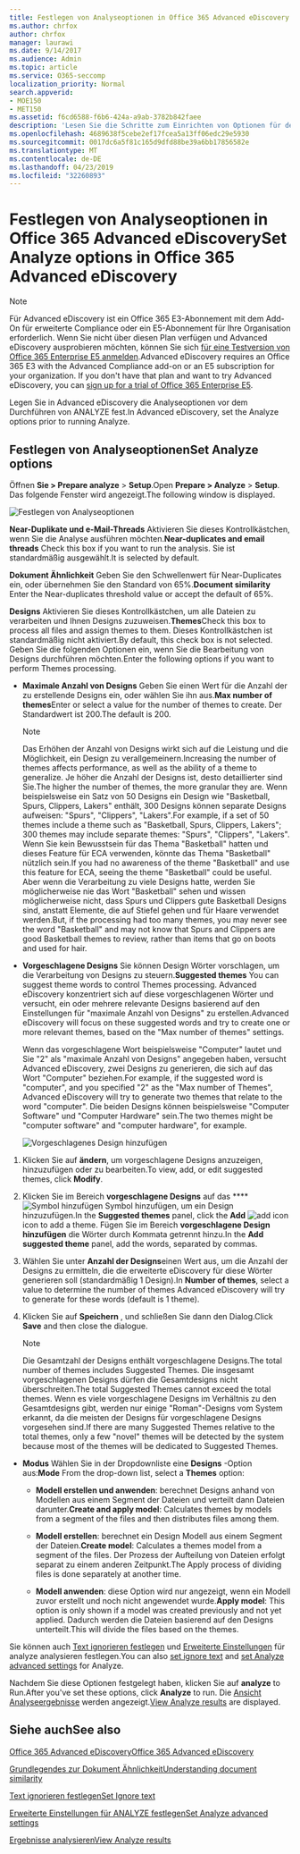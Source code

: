 ```yaml
---
title: Festlegen von Analyseoptionen in Office 365 Advanced eDiscovery
ms.author: chrfox
author: chrfox
manager: laurawi
ms.date: 9/14/2017
ms.audience: Admin
ms.topic: article
ms.service: O365-seccomp
localization_priority: Normal
search.appverid:
- MOE150
- MET150
ms.assetid: f6cd6588-f6b6-424a-a9ab-3782b842faee
description: 'Lesen Sie die Schritte zum Einrichten von Optionen für den Analyseprozess in Office 365 Advanced eDiscovery, einschließlich near-Duplicates, e-Mail-Threads und Designs.  '
ms.openlocfilehash: 4689638f5cebe2ef17fcea5a13ff06edc29e5930
ms.sourcegitcommit: 0017dc6a5f81c165d9dfd88be39a6bb17856582e
ms.translationtype: MT
ms.contentlocale: de-DE
ms.lasthandoff: 04/23/2019
ms.locfileid: "32260893"
---
```

# <a name="set-analyze-options-in-office-365-advanced-ediscovery"></a><span data-ttu-id="89abc-103">Festlegen von Analyseoptionen in Office 365 Advanced eDiscovery</span><span class="sxs-lookup"><span data-stu-id="89abc-103">Set Analyze options in Office 365 Advanced eDiscovery</span></span>

> [!NOTE]
> <span data-ttu-id="89abc-p101">Für Advanced eDiscovery ist ein Office 365 E3-Abonnement mit dem Add-On für erweiterte Compliance oder ein E5-Abonnement für Ihre Organisation erforderlich. Wenn Sie nicht über diesen Plan verfügen und Advanced eDiscovery ausprobieren möchten, können Sie sich [für eine Testversion von Office 365 Enterprise E5 anmelden](https://go.microsoft.com/fwlink/p/?LinkID=698279).</span><span class="sxs-lookup"><span data-stu-id="89abc-p101">Advanced eDiscovery requires an Office 365 E3 with the Advanced Compliance add-on or an E5 subscription for your organization. If you don't have that plan and want to try Advanced eDiscovery, you can [sign up for a trial of Office 365 Enterprise E5](https://go.microsoft.com/fwlink/p/?LinkID=698279).</span></span> 
  
<span data-ttu-id="89abc-106">Legen Sie in Advanced eDiscovery die Analyseoptionen vor dem Durchführen von ANALYZE fest.</span><span class="sxs-lookup"><span data-stu-id="89abc-106">In Advanced eDiscovery, set the Analyze options prior to running Analyze.</span></span>
  
## <a name="set-analyze-options"></a><span data-ttu-id="89abc-107">Festlegen von Analyseoptionen</span><span class="sxs-lookup"><span data-stu-id="89abc-107">Set Analyze options</span></span>

<span data-ttu-id="89abc-108">Öffnen **Sie \> Prepare analyze** \> **Setup**.</span><span class="sxs-lookup"><span data-stu-id="89abc-108">Open **Prepare \> Analyze** \> **Setup**.</span></span> <span data-ttu-id="89abc-109">Das folgende Fenster wird angezeigt.</span><span class="sxs-lookup"><span data-stu-id="89abc-109">The following window is displayed.</span></span>
  
![Festlegen von Analyseoptionen](media/c3ec7a92-8484-4812-b98c-aa3eb740e5b7.png)
  
 <span data-ttu-id="89abc-111">**Near-Duplikate und e-Mail-Threads** Aktivieren Sie dieses Kontrollkästchen, wenn Sie die Analyse ausführen möchten.</span><span class="sxs-lookup"><span data-stu-id="89abc-111">**Near-duplicates and email threads** Check this box if you want to run the analysis.</span></span> <span data-ttu-id="89abc-112">Sie ist standardmäßig ausgewählt.</span><span class="sxs-lookup"><span data-stu-id="89abc-112">It is selected by default.</span></span> 
  
 <span data-ttu-id="89abc-113">**Dokument Ähnlichkeit** Geben Sie den Schwellenwert für Near-Duplicates ein, oder übernehmen Sie den Standard von 65%.</span><span class="sxs-lookup"><span data-stu-id="89abc-113">**Document similarity** Enter the Near-duplicates threshold value or accept the default of 65%.</span></span> 
  
 <span data-ttu-id="89abc-114">**Designs** Aktivieren Sie dieses Kontrollkästchen, um alle Dateien zu verarbeiten und Ihnen Designs zuzuweisen.</span><span class="sxs-lookup"><span data-stu-id="89abc-114">**Themes**Check this box to process all files and assign themes to them.</span></span> <span data-ttu-id="89abc-115">Dieses Kontrollkästchen ist standardmäßig nicht aktiviert.</span><span class="sxs-lookup"><span data-stu-id="89abc-115">By default, this check box is not selected.</span></span> <span data-ttu-id="89abc-116">Geben Sie die folgenden Optionen ein, wenn Sie die Bearbeitung von Designs durchführen möchten.</span><span class="sxs-lookup"><span data-stu-id="89abc-116">Enter the following options if you want to perform Themes processing.</span></span>
  
- <span data-ttu-id="89abc-117">**Maximale Anzahl von Designs** Geben Sie einen Wert für die Anzahl der zu erstellende Designs ein, oder wählen Sie ihn aus.</span><span class="sxs-lookup"><span data-stu-id="89abc-117">**Max number of themes**Enter or select a value for the number of themes to create.</span></span> <span data-ttu-id="89abc-118">Der Standardwert ist 200.</span><span class="sxs-lookup"><span data-stu-id="89abc-118">The default is 200.</span></span> 
    
    > [!NOTE]
    > <span data-ttu-id="89abc-119">Das Erhöhen der Anzahl von Designs wirkt sich auf die Leistung und die Möglichkeit, ein Design zu verallgemeinern.</span><span class="sxs-lookup"><span data-stu-id="89abc-119">Increasing the number of themes affects performance, as well as the ability of a theme to generalize.</span></span> <span data-ttu-id="89abc-120">Je höher die Anzahl der Designs ist, desto detaillierter sind Sie.</span><span class="sxs-lookup"><span data-stu-id="89abc-120">The higher the number of themes, the more granular they are.</span></span> <span data-ttu-id="89abc-121">Wenn beispielsweise ein Satz von 50 Designs ein Design wie "Basketball, Spurs, Clippers, Lakers" enthält, 300 Designs können separate Designs aufweisen: "Spurs", "Clippers", "Lakers".</span><span class="sxs-lookup"><span data-stu-id="89abc-121">For example, if a set of 50 themes include a theme such as "Basketball, Spurs, Clippers, Lakers"; 300 themes may include separate themes: "Spurs", "Clippers", "Lakers".</span></span> <span data-ttu-id="89abc-122">Wenn Sie kein Bewusstsein für das Thema "Basketball" hatten und dieses Feature für ECA verwenden, könnte das Thema "Basketball" nützlich sein.</span><span class="sxs-lookup"><span data-stu-id="89abc-122">If you had no awareness of the theme "Basketball" and use this feature for ECA, seeing the theme "Basketball" could be useful.</span></span> <span data-ttu-id="89abc-123">Aber wenn die Verarbeitung zu viele Designs hatte, werden Sie möglicherweise nie das Wort "Basketball" sehen und wissen möglicherweise nicht, dass Spurs und Clippers gute Basketball Designs sind, anstatt Elemente, die auf Stiefel gehen und für Haare verwendet werden.</span><span class="sxs-lookup"><span data-stu-id="89abc-123">But, if the processing had too many themes, you may never see the word "Basketball" and may not know that Spurs and Clippers are good Basketball themes to review, rather than items that go on boots and used for hair.</span></span> 
  
- <span data-ttu-id="89abc-124">**Vorgeschlagene Designs** Sie können Design Wörter vorschlagen, um die Verarbeitung von Designs zu steuern.</span><span class="sxs-lookup"><span data-stu-id="89abc-124">**Suggested themes** You can suggest theme words to control Themes processing.</span></span> <span data-ttu-id="89abc-125">Advanced eDiscovery konzentriert sich auf diese vorgeschlagenen Wörter und versucht, ein oder mehrere relevante Designs basierend auf den Einstellungen für "maximale Anzahl von Designs" zu erstellen.</span><span class="sxs-lookup"><span data-stu-id="89abc-125">Advanced eDiscovery will focus on these suggested words and try to create one or more relevant themes, based on the "Max number of themes" settings.</span></span> 
    
    <span data-ttu-id="89abc-126">Wenn das vorgeschlagene Wort beispielsweise "Computer" lautet und Sie "2" als "maximale Anzahl von Designs" angegeben haben, versucht Advanced eDiscovery, zwei Designs zu generieren, die sich auf das Wort "Computer" beziehen.</span><span class="sxs-lookup"><span data-stu-id="89abc-126">For example, if the suggested word is "computer", and you specified "2" as the "Max number of Themes", Advanced eDiscovery will try to generate two themes that relate to the word "computer".</span></span> <span data-ttu-id="89abc-127">Die beiden Designs können beispielsweise "Computer Software" und "Computer Hardware" sein.</span><span class="sxs-lookup"><span data-stu-id="89abc-127">The two themes might be "computer software" and "computer hardware", for example.</span></span> 
    
    ![Vorgeschlagenes Design hinzufügen](media/06e9ffd3-a76c-423b-b450-9e465eb9a02f.png)
  
1. <span data-ttu-id="89abc-129">Klicken Sie auf **ändern**, um vorgeschlagene Designs anzuzeigen, hinzuzufügen oder zu bearbeiten.</span><span class="sxs-lookup"><span data-stu-id="89abc-129">To view, add, or edit suggested themes, click **Modify**.</span></span>
    
2. <span data-ttu-id="89abc-130">Klicken Sie im Bereich **vorgeschlagene Designs** auf das \*\*\*\* ![Symbol hinzufügen](media/c2dd8b3a-5a22-412c-a7fa-143f5b2b5612.png) Symbol hinzufügen, um ein Design hinzuzufügen.</span><span class="sxs-lookup"><span data-stu-id="89abc-130">In the **Suggested themes** panel, click the **Add** ![add icon](media/c2dd8b3a-5a22-412c-a7fa-143f5b2b5612.png) icon to add a theme.</span></span> <span data-ttu-id="89abc-131">Fügen Sie im Bereich **vorgeschlagene Design hinzufügen** die Wörter durch Kommata getrennt hinzu.</span><span class="sxs-lookup"><span data-stu-id="89abc-131">In the **Add suggested theme** panel, add the words, separated by commas.</span></span> 
    
3. <span data-ttu-id="89abc-132">Wählen Sie unter **Anzahl der Designs**einen Wert aus, um die Anzahl der Designs zu ermitteln, die die erweiterte eDiscovery für diese Wörter generieren soll (standardmäßig 1 Design).</span><span class="sxs-lookup"><span data-stu-id="89abc-132">In **Number of themes**, select a value to determine the number of themes Advanced eDiscovery will try to generate for these words (default is 1 theme).</span></span>
    
4. <span data-ttu-id="89abc-133">Klicken Sie auf **Speichern** , und schließen Sie dann den Dialog.</span><span class="sxs-lookup"><span data-stu-id="89abc-133">Click **Save** and then close the dialogue.</span></span> 
    
    > [!NOTE]
    > <span data-ttu-id="89abc-134">Die Gesamtzahl der Designs enthält vorgeschlagene Designs.</span><span class="sxs-lookup"><span data-stu-id="89abc-134">The total number of themes includes Suggested Themes.</span></span> <span data-ttu-id="89abc-135">Die insgesamt vorgeschlagenen Designs dürfen die Gesamtdesigns nicht überschreiten.</span><span class="sxs-lookup"><span data-stu-id="89abc-135">The total Suggested Themes cannot exceed the total themes.</span></span> <span data-ttu-id="89abc-136">Wenn es viele vorgeschlagene Designs im Verhältnis zu den Gesamtdesigns gibt, werden nur einige "Roman"-Designs vom System erkannt, da die meisten der Designs für vorgeschlagene Designs vorgesehen sind.</span><span class="sxs-lookup"><span data-stu-id="89abc-136">If there are many Suggested Themes relative to the total themes, only a few "novel" themes will be detected by the system because most of the themes will be dedicated to Suggested Themes.</span></span> 
  
- <span data-ttu-id="89abc-137">**Modus** Wählen Sie in der Dropdownliste eine **Designs** -Option aus:</span><span class="sxs-lookup"><span data-stu-id="89abc-137">**Mode** From the drop-down list, select a **Themes** option:</span></span> 
    
  - <span data-ttu-id="89abc-138">**Modell erstellen und anwenden**: berechnet Designs anhand von Modellen aus einem Segment der Dateien und verteilt dann Dateien darunter.</span><span class="sxs-lookup"><span data-stu-id="89abc-138">**Create and apply model**: Calculates themes by models from a segment of the files and then distributes files among them.</span></span>
    
  - <span data-ttu-id="89abc-139">**Modell erstellen**: berechnet ein Design Modell aus einem Segment der Dateien.</span><span class="sxs-lookup"><span data-stu-id="89abc-139">**Create model**: Calculates a themes model from a segment of the files.</span></span> <span data-ttu-id="89abc-140">Der Prozess der Aufteilung von Dateien erfolgt separat zu einem anderen Zeitpunkt.</span><span class="sxs-lookup"><span data-stu-id="89abc-140">The Apply process of dividing files is done separately at another time.</span></span>
    
  - <span data-ttu-id="89abc-141">**Modell anwenden**: diese Option wird nur angezeigt, wenn ein Modell zuvor erstellt und noch nicht angewendet wurde.</span><span class="sxs-lookup"><span data-stu-id="89abc-141">**Apply model**: This option is only shown if a model was created previously and not yet applied.</span></span> <span data-ttu-id="89abc-142">Dadurch werden die Dateien basierend auf den Designs unterteilt.</span><span class="sxs-lookup"><span data-stu-id="89abc-142">This will divide the files based on the themes.</span></span>
    
<span data-ttu-id="89abc-143">Sie können auch [Text ignorieren festlegen](set-ignore-text-in-advanced-ediscovery.md) und [Erweiterte Einstellungen](set-analyze-advanced-settings-in-advanced-ediscovery.md) für analyze analysieren festlegen.</span><span class="sxs-lookup"><span data-stu-id="89abc-143">You can also [set ignore text](set-ignore-text-in-advanced-ediscovery.md) and [set Analyze advanced settings](set-analyze-advanced-settings-in-advanced-ediscovery.md) for Analyze.</span></span> 
  
<span data-ttu-id="89abc-144">Nachdem Sie diese Optionen festgelegt haben, klicken Sie auf **analyze** to Run.</span><span class="sxs-lookup"><span data-stu-id="89abc-144">After you've set these options, click **Analyze** to run.</span></span> <span data-ttu-id="89abc-145">Die [Ansicht Analyseergebnisse](view-analyze-results-in-advanced-ediscovery.md) werden angezeigt.</span><span class="sxs-lookup"><span data-stu-id="89abc-145">[View Analyze results](view-analyze-results-in-advanced-ediscovery.md) are displayed.</span></span> 
  
## <a name="see-also"></a><span data-ttu-id="89abc-146">Siehe auch</span><span class="sxs-lookup"><span data-stu-id="89abc-146">See also</span></span>

[<span data-ttu-id="89abc-147">Office 365 Advanced eDiscovery</span><span class="sxs-lookup"><span data-stu-id="89abc-147">Office 365 Advanced eDiscovery</span></span>](office-365-advanced-ediscovery.md)
  
[<span data-ttu-id="89abc-148">Grundlegendes zur Dokument Ähnlichkeit</span><span class="sxs-lookup"><span data-stu-id="89abc-148">Understanding document similarity</span></span>](understand-document-similarity-in-advanced-ediscovery.md)
  
[<span data-ttu-id="89abc-149">Text ignorieren festlegen</span><span class="sxs-lookup"><span data-stu-id="89abc-149">Set Ignore text </span></span>](set-ignore-text-in-advanced-ediscovery.md)
  
[<span data-ttu-id="89abc-150">Erweiterte Einstellungen für ANALYZE festlegen</span><span class="sxs-lookup"><span data-stu-id="89abc-150">Set Analyze advanced settings</span></span>](set-analyze-advanced-settings-in-advanced-ediscovery.md)
  
[<span data-ttu-id="89abc-151">Ergebnisse analysieren</span><span class="sxs-lookup"><span data-stu-id="89abc-151">View Analyze results</span></span>](view-analyze-results-in-advanced-ediscovery.md)

